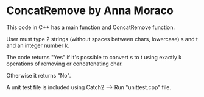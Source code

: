 # ConcatRemove by Anna Moraco

<p> This code in C++ has a main function and ConcatRemove function.</p>
<p> User must type 2 strings (without spaces between chars, lowercase) s and t and an integer number k.</p>
<p> The code returns "Yes" if it's possible to convert s to t using exactly k operations of removing or concatenating char. </p>
<p> Otherwise it returns "No". </p>
<p> </p>
<p> A unit test file is included using Catch2 --> Run "unittest.cpp" file.</p>

